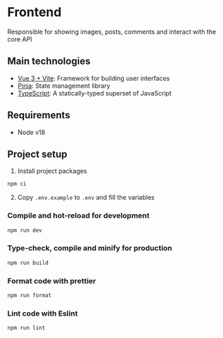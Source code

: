 # Frontend

Responsible for showing images, posts, comments and interact with the core API

## Main technologies

- [Vue 3 + Vite](https://vuejs.org/): Framework for building user interfaces
- [Pinia](https://pinia.vuejs.org/): State management library
- [TypeScript](https://www.typescriptlang.org/): A statically-typed superset of JavaScript

## Requirements

- Node v18

## Project setup

1. Install project packages
```sh
npm ci
```
2. Copy `.env.example` to `.env` and fill the variables

### Compile and hot-reload for development

```sh
npm run dev
```

### Type-check, compile and minify for production

```sh
npm run build
```

### Format code with prettier

```sh
npm run format
```

### Lint code with Eslint

```sh
npm run lint
```
